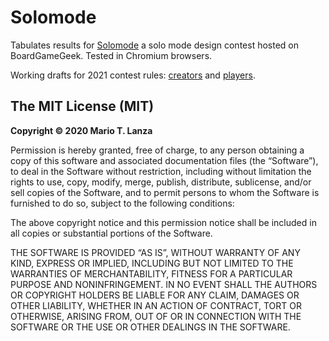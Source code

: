 # Solomode

Tabulates results for [Solomode](https://www.boardgamegeek.com/thread/2540440/2020-solomode-design-contest) a solo mode design contest hosted on BoardGameGeek.  Tested in Chromium browsers.

Working drafts for 2021 contest rules: [creators](./docs/creators-guide.md) and [players](./docs/players-guide.md).

## The MIT License (MIT)
**Copyright © 2020 Mario T. Lanza**

Permission is hereby granted, free of charge, to any person obtaining a copy of this software and associated documentation files (the “Software”), to deal in the Software without restriction, including without limitation the rights to use, copy, modify, merge, publish, distribute, sublicense, and/or sell copies of the Software, and to permit persons to whom the Software is furnished to do so, subject to the following conditions:

The above copyright notice and this permission notice shall be included in all copies or substantial portions of the Software.

THE SOFTWARE IS PROVIDED “AS IS”, WITHOUT WARRANTY OF ANY KIND, EXPRESS OR IMPLIED, INCLUDING BUT NOT LIMITED TO THE WARRANTIES OF MERCHANTABILITY, FITNESS FOR A PARTICULAR PURPOSE AND NONINFRINGEMENT. IN NO EVENT SHALL THE AUTHORS OR COPYRIGHT HOLDERS BE LIABLE FOR ANY CLAIM, DAMAGES OR OTHER LIABILITY, WHETHER IN AN ACTION OF CONTRACT, TORT OR OTHERWISE, ARISING FROM, OUT OF OR IN CONNECTION WITH THE SOFTWARE OR THE USE OR OTHER DEALINGS IN THE SOFTWARE.
